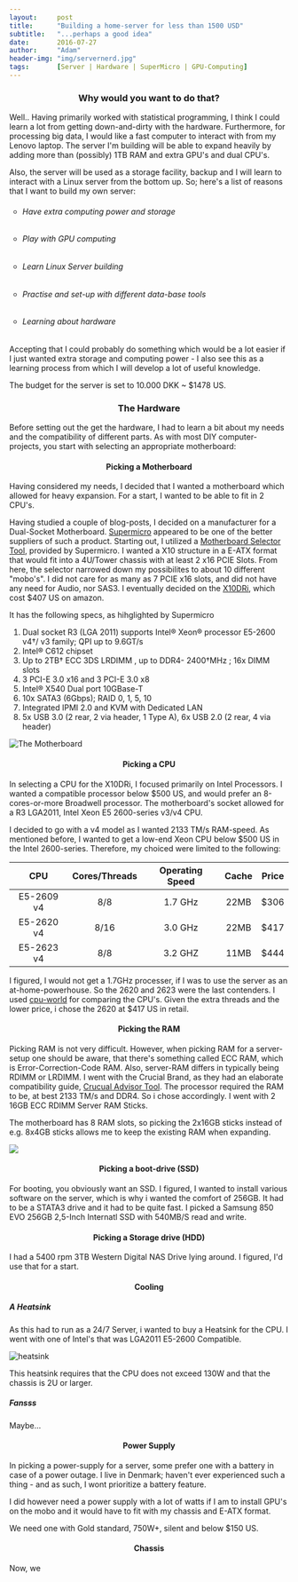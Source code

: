 ```yaml
---
layout:     post
title:      "Building a home-server for less than 1500 USD"
subtitle:   "...perhaps a good idea"
date:       2016-07-27
author:     "Adam"
header-img: "img/servernerd.jpg"
tags:		[Server | Hardware | SuperMicro | GPU-Computing]
---
```


<h3><center> Why would you want to do that? </center></h3>
Well.. Having primarily worked with statistical programming, I think I could learn a lot from getting down-and-dirty with the hardware. Furthermore, for processing big data, I would like a fast computer to interact with from my Lenovo laptop. The server I'm building will be able to expand heavily by adding more than (possibly) 1TB RAM and extra GPU's and dual CPU's.

Also, the server will be used as a storage facility, backup and I will learn to interact with a Linux server from the bottom up. So; here's a list of reasons that I want to build my own server:

<ul style="list-style-type:circle">
 <li><h6> Have extra computing power and storage</h6></li>
 <li><h6> Play with GPU computing </h6></li>
 <li><h6> Learn Linux Server building</h6></li>
 <li><h6> Practise and set-up with different data-base tools</h6></li>
 <li><h6> Learning about hardware</h6></li>
</ul>

Accepting that I could probably do something which would be a lot easier if I just wanted extra storage and computing power - I also see this as a learning process from which I will develop a lot of useful knowledge. 

The budget for the server is set to 10.000 DKK ~ $1478 US. 

<h3><center> The Hardware </center></h3>

Before setting out the get the hardware, I had to learn a bit about my needs and the compatibility of different parts. As with most DIY computer-projects, you start with selecting an appropriate motherboard:

<h4><center> Picking a Motherboard </center></h4>

Having considered my needs, I decided that I wanted a motherboard which allowed for heavy expansion. For a start, I wanted to be able to fit in 2 CPU's. 

Having studied a couple of blog-posts, I decided on a manufacturer for a Dual-Socket Motherboard. [Supermicro](https://www.supermicro.nl/index.cfm) appeared to be one of the better suppliers of such a product. Starting out, I utilized a [Motherboard Selector Tool](http://mbsa.supermicro.com/mbsa/), provided by Supermicro. I wanted a X10 structure in a E-ATX format that would fit into a 4U/Tower chassis with at least 2 x16 PCIE Slots. From here, the selector narrowed down my possibilites to about 10 different "mobo's". I did not care for as many as 7 PCIE x16 slots, and did not have any need for Audio, nor SAS3. I eventually decided on the [X10DRi](http://www.supermicro.com/products/motherboard/xeon/c600/x10dri.cfm), which cost $407 US on amazon. 

It has the following specs, as hihglighted by Supermicro

1. Dual socket R3 (LGA 2011) supports
    Intel® Xeon® processor E5-2600
    v4†/ v3 family; QPI up to 9.6GT/s
2. Intel® C612 chipset
3. Up to 2TB† ECC 3DS LRDIMM , up to
    DDR4- 2400†MHz ; 16x DIMM slots
4. 3 PCI-E 3.0 x16 and 3 PCI-E 3.0 x8
5. Intel® X540 Dual port 10GBase-T
6. 10x SATA3 (6Gbps); RAID 0, 1, 5, 10
7. Integrated IPMI 2.0 and KVM with
    Dedicated LAN
8. 5x USB 3.0 (2 rear, 2 via header, 1 Type A), 6x USB 2.0 (2 rear, 4 via header)



![The Motherboard](http://imagescdn.tweaktown.com/content/6/7/6780_04_supermicro_x10dri_t_intel_c612_server_motherboard_review.jpg)



<h4><center> Picking a CPU </center></h4>

In selecting a CPU for the X10DRi, I focused primarily on Intel Processors. I wanted a compatible processor below $500 US, and would prefer an 8-cores-or-more  Broadwell processor. The motherboard's socket allowed for a R3 LGA2011, Intel Xeon E5 2600-series v3/v4 CPU.

I decided to go with a v4 model as I wanted 2133 TM/s RAM-speed. As mentioned before, I wanted to get a low-end Xeon CPU below $500 US in the Intel 2600-series. Therefore, my choiced were limited to the following:

|CPU       |Cores/Threads|Operating Speed|Cache|Price|
|:--------:|:-----------:|:-------------:|:---:|:---:|
|E5-2609 v4| 8/8 		 |1.7 GHz        |22MB |$306 |
|E5-2620 v4| 8/16        |3.0 GHz        |22MB |$417 |
|E5-2623 v4| 8/8 		 |3.2 GHZ        |11MB |$444 |

I figured, I would not get a 1.7GHz processer, if I was to use the server as an at-home-powerhouse. So the 2620 and 2623 were the last contenders. I used [cpu-world](http://www.cpu-world.com/Compare/406/Intel_Xeon_E5-2620_v4_vs_Intel_Xeon_E5-2623_v4.html) for comparing the CPU's. Given the extra threads and the lower price, i chose the 2620 at $417 US in retail. 

<h4><center> Picking the RAM </center></h4>

Picking RAM is not very difficult. However, when picking RAM for a server-setup one should be aware, that there's something called ECC RAM, which is Error-Correction-Code RAM. Also, server-RAM differs in typically being RDIMM or LRDIMM. I went with the Crucial Brand, as they had an elaborate compatibility guide, [Crucual Advisor Tool](http://www.crucial.com/usa/en/memory-info?cm_re=top-nav-_-flyout-memory-_-us-memory). The processor required the RAM to be, at best 2133 TM/s and DDR4. So i chose accordingly. I went with 2 16GB ECC RDIMM Server RAM Sticks. 

The motherboard has 8 RAM slots, so picking the 2x16GB sticks instead of e.g. 8x4GB sticks allows me to keep the existing RAM when expanding.

<img align="center" src="http://static.nix.ru/autocatalog/memory_modules_Crucial/198657_3159_draft_large.jpg" rotate="90">


<h4><center> Picking a boot-drive (SSD) </center></h4>

For booting, you obviously want an SSD. I figured, I wanted to install various software on the server, which is why i wanted the comfort of 256GB. It had to be a STATA3 drive and it had to be quite fast. I picked a Samsung 850 EVO 256GB 2,5-Inch Internatl SSD with 540MB/S read and write. 


<h4><center> Picking a Storage drive (HDD)</center></h4>
I had a 5400 rpm 3TB Western Digital NAS Drive lying around. I figured, I'd use that for a start. 

<h4><center> Cooling </center></h4>

<h5> A Heatsink </h5>

As this had to run as a 24/7 Server, i wanted to buy a Heatsink for the CPU. I went with one of Intel's that was LGA2011 E5-2600  Compatible. 

![heatsink](https://images-na.ssl-images-amazon.com/images/I/41hrUePQipL.jpg)

This heatsink requires that the CPU does not exceed 130W and that the chassis is 2U or larger.

<h5> Fansss </h5>

Maybe...

<h4><center> Power Supply </center></h4>

In picking a power-supply for a server, some prefer one with a battery in case of a power outage. I live in Denmark; haven't ever experienced such a thing - and as such, I wont prioritize a battery feature. 

I did however need a power supply with a lot of watts if I am to install GPU's on the mobo and it would have to fit with my chassis and E-ATX format. 

We need one with Gold standard, 750W+, silent and below $150 US. 

 
<h4><center> Chassis </center></h4>

Now, we

















